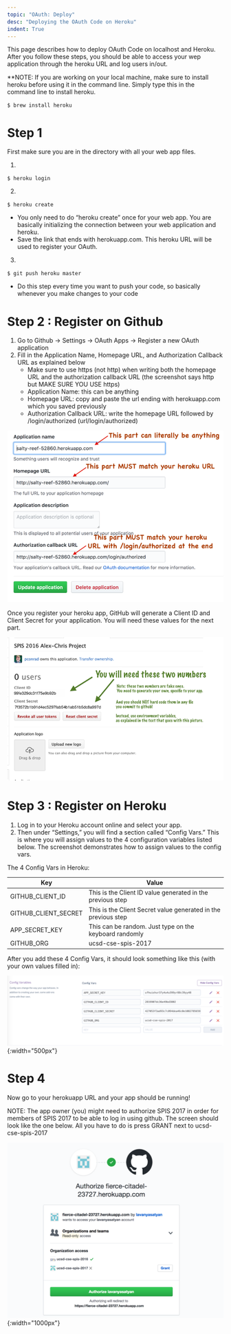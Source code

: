 ```yaml
---
topic: "OAuth: Deploy"
desc: "Deploying the OAuth Code on Heroku"
indent: True
---
```


This page describes how to deploy OAuth Code on localhost and Heroku.
After you follow these steps, you should be able to access your wep application through the heroku URL and log users in/out.

**NOTE: If you are working on your local machine, make sure to install heroku before using it in the command line. Simply type this in the command line to install heroku.
```
$ brew install heroku
```

# Step 1
First make sure you are in the directory with all your web app files.

1. 
```
$ heroku login
```
2. 
```
$ heroku create
```
   * You only need to do “heroku create” once for your web app. You are basically initializing the connection between your web application and heroku.
   * Save the link that ends with herokuapp.com. This heroku URL will be used to register your OAuth. 
3. 
```
$ git push heroku master
```
   * Do this step every time you want to push your code, so basically whenever you make changes to your code

# Step 2 : Register on Github
1. Go to Github -> Settings -> OAuth Apps -> Register a new OAuth application 
2. Fill in the Application Name, Homepage URL, and Authorization Callback URL as explained below
   * Make sure to use https (not http) when writing both the homepage URL and the authorization callback URL (the screenshot says http but MAKE SURE YOU USE https)
   * Application Name: this can be anything
   * Homepage URL: copy and paste the url ending with herokuapp.com which you saved previously
   * Authorization Callback URL: write the homepage URL followed by /login/authorized (url/login/authorized)

![github id](/images/oauth-flask-urls-50.png)

Once you register your heroku app, GitHub will generate a Client ID and Client Secret for your application. You will need these values for the next part.

![github id](/images/github-client-id-and-client-secret-example-50.png)

# Step 3 : Register on Heroku
1. Log in to your Heroku account online and select your app.
2. Then under “Settings,” you will find a section called “Config Vars.” This is where you will assign values to the 4 configuration variables listed below. The screenshot demonstrates how to assign values to the config vars.

The 4 Config Vars in Heroku:

<div class="nicer-table">

| Key  | Value  |   
|------|--------------|
|   GITHUB_CLIENT_ID  | This is the Client ID value generated in the previous step |
|   GITHUB_CLIENT_SECRET  | This is the Client Secret value generated in the previous step |
|   APP_SECRET_KEY  | This can be random. Just type on the keyboard randomly |
|   GITHUB_ORG  | ucsd-cse-spis-2017 |

</div>

After you add these 4 Config Vars, it should look something like this (with your own values filled in):

![config variables](/images/config_vars.png){:width="500px"}

# Step 4
Now go to your herokuapp URL and your app should be running!

NOTE: The app owner (you) might need to authorize SPIS 2017 in order for members of SPIS 2017 to be able to log in using github. The screen should look like the one below. All you have to do is press GRANT next to ucsd-cse-spis-2017

![github id](/images/authorize_group.png){:width="1000px"}




